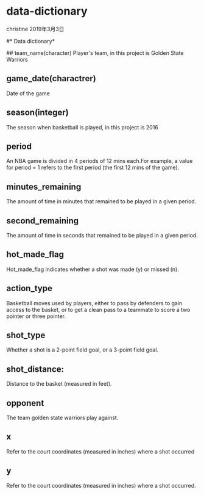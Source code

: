 data-dictionary
================
christine
2019年3月3日

#\* Data dictionary\* 

\#\# team\_name(character)
Player's team, in this project is Golden State Warriors

game\_date(charactrer)
----------

Date of the game

season(integer)
------

The season when basketball is played, in this project is 2016

period
------

An NBA game is divided in 4 periods of 12 mins each.For example, a value for period = 1 refers to the first period (the first 12 mins of the game).

minutes\_remaining
------------------

The amount of time in minutes that remained to be played in a given period.

second\_remaining
-----------------

The amount of time in seconds that remained to be played in a given period.

hot\_made\_flag
---------------

Hot\_made\_flag indicates whether a shot was made (y) or missed (n).

action\_type
------------

Basketball moves used by players, either to pass by defenders to gain access to the basket, or to get a clean pass to a teammate to score a two pointer or three pointer.

shot\_type
----------

Whether a shot is a 2-point field goal, or a 3-point field goal.

shot\_distance:
---------------

Distance to the basket (measured in feet).

opponent
--------

The team golden state warriors play against.

x
-

Refer to the court coordinates (measured in inches) where a shot occurred

y
-

Refer to the court coordinates (measured in inches) where a shot occurred.
